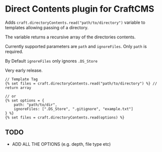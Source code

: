 # Direct Contents plugin for CraftCMS

Adds `craft.directoryContents.read("path/to/directory")` variable to templates allowing passing of a directory.

The variable returns a recursive array of the directories contents.

Currently supported parameters are `path` and `ignoreFiles`. Only `path` is required.

By Default `ignoreFiles` only ignores `.DS_Store`

Very early release.

```
// Template Tag
{% set files = craft.directoryContents.read("path/to/directory") %} // return array

// or
{% set options = {
    path: "path/to/dir",
    ignoreFiles: [".DS_Store", ".gitignore", "example.txt"]
} %}
{% set files = craft.directoryContents.read(options) %}

```

## TODO
- ADD ALL THE OPTIONS (e.g. depth, file type etc)